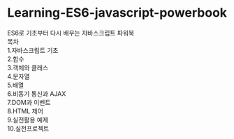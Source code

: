 # Learning-ES6-javascript-powerbook
ES6로 기초부터 다시 배우는 자바스크립트 파워북<br>
목차 <br>
1.자바스크립트 기초<br>
2.함수<br>
3.객체와 클래스<br>
4.문자열<br>
5.배열<br>
6.비동기 통신과 AJAX<br>
7.DOM과 이벤트<br>
8.HTML 제어<br>
9.실전활용 예제<br>
10.실전프로젝트